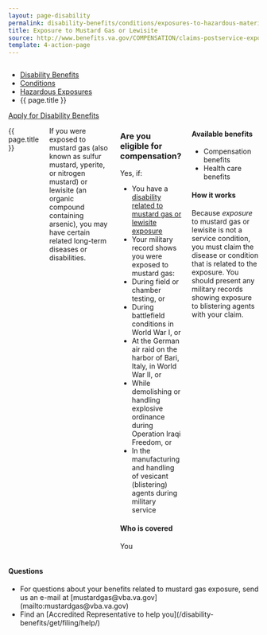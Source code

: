 ```yaml
---
layout: page-disability
permalink: disability-benefits/conditions/exposures-to-hazardous-materials/mustard-gas/index.html
title: Exposure to Mustard Gas or Lewisite
source: http://www.benefits.va.gov/COMPENSATION/claims-postservice-exposures-mustard.asp
template: 4-action-page
---
```


<div class="splash" markdown="0">
<div class="row" markdown="0">
<div class="small-12 columns" markdown="0">

<ul class="breadcrumbs" role="menubar" aria-label="Primary">
<li class="parent"><a href="{{ site.url }}/disability-benefits/">Disability Benefits</a></li>
<li class="parent"><a href="{{ site.url }}/disability-benefits/conditions/">Conditions</a></li>
<li class="parent"><a href="{{ site.url }}/disability-benefits/conditions/exposures-to-hazardous-materials/">Hazardous Exposures</a></li>
<li class="active">{{ page.title }}</li>
</ul>

</div>
</div>
</div>

<div class="main" role="main" markdown="0">

<div class="action-bar">
  <div class="row">
    <div class="small-12 columns">
      <a class="usa-button-primary" href="{{ site.url}}/disability-benefits/get/">Apply for Disability Benefits</a>
    </div>
  </div>  
</div>

<div class="section one" markdown="0">
<div class="primary" markdown="0">
<div class="row" markdown="0">
<div class="small-12 medium-8 columns">

<dl class="panel-list plain">
<dt>{{ page.title }}</dt>
</dl>

<div markdown="1">

If you were exposed to mustard gas (also known as sulfur mustard, yperite, or nitrogen mustard) or lewisite (an organic compound containing arsenic), you may have certain related long-term diseases or disabilities.

</div>

<div class="call-out" markdown="1">

### Are you eligible for compensation?

Yes, if:

-	You have a [disability related to mustard gas or lewisite exposure](http://www.warms.vba.va.gov/regs/38cfr/bookb/part3/S3_316.doc)
-	Your military record shows you were exposed to mustard gas:
-	During field or chamber testing, or
-	During battlefield conditions in World War I, or
-	At the German air raid on the harbor of Bari, Italy, in World War II, or
-	While demolishing or handling explosive ordinance during Operation Iraqi Freedom, or
-	In the manufacturing and handling of vesicant (blistering) agents during military service

#### Who is covered

You

</div>

<div markdown="1">

#### Available benefits

- Compensation benefits
- Health care benefits


#### How it works

Because *exposure* to mustard gas or lewisite is not a service condition, you must claim the disease or condition that is related to the exposure. You should present any military records showing exposure to blistering agents with your claim.

</div>
</div>
<div class="small-12 medium-4 columns" markdown="0">
<div markdown="0">

<h4 class="highlight">Questions</h4>

<ul class="plain">

<li markdown="1">
For questions about your benefits related to mustard gas exposure, send us an e-mail at [mustardgas@vba.va.gov](mailto:mustardgas@vba.va.gov)
</li>
<li markdown="1">
Find an [Accredited Representative to help you](/disability-benefits/get/filing/help/)
</li>
</ul>
</div>
</div>
</div>
</div>



</div>
